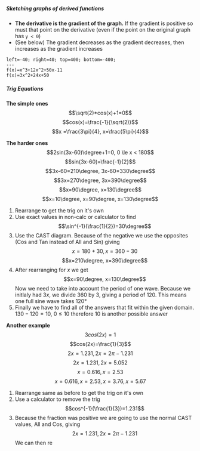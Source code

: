 ##### Sketching graphs of derived functions
* **The derivative is the gradient of the graph.** If the gradient is positive so must that point on the derivative (even if the point on the original graph has `y < 0`)
* (See below) The gradient decreases as the gradient decreases, then increases as the gradient increases
```desmos-graph
left=-40; right=40; top=400; bottom=-400;
---
f(x)=x^3+12x^2+50x-11
f(x)=3x^2+24x+50
```

##### Trig Equations
**The simple ones**
$$\sqrt(2)*cos(x)+1=0$$
$$cos(x)=\frac{-1}{\sqrt(2)}$$
$$x =\frac{3\pi}{4}, x=\frac{5\pi}{4}$$

**The harder ones**
$$2sin(3x-60)\degree+1=0, 0 \le x < 180$$
$$sin(3x-60)=\frac{-1}{2}$$
$$3x-60=210\degree, 3x-60=330\degree$$
$$3x=270\degree, 3x=390\degree$$
$$x=90\degree, x=130\degree$$
$$x=10\degree, x=90\degree, x=130\degree$$

1. Rearrange to get the trig on it's own
2. Use exact values in non-calc or calculator to find $$\sin^{-1}(\frac{1}{2})=30\degree$$
3. Use the CAST diagram. Because of the negative we use the opposites (Cos and Tan instead of All and Sin) giving $$x=180+30, x=360-30$$ $$x=210\degree, x=390\degree$$
4. After rearranging for $x$ we get $$x=90\degree, x=130\degree$$ Now we need to take into account the period of one wave. Because we initlaly had $3x$, we divide 360 by 3, giving a period of 120. This means one full sine wave takes 120°
5. Finally we have to find all of the answers that fit within the given domain. $130-120=10$, $0 \le 10$ therefore 10 is another possible answer

**Another example**
$$3cos(2x)=1$$
$$cos(2x)=\frac{1}{3}$$
$$2x=1.231, 2x=2\pi-1.231$$
$$2x=1.231, 2x=5.052$$
$$x=0.616, x=2.53$$
$$x=0.616, x=2.53, x=3.76, x=5.67$$

1. Rearrange same as before to get the trig on it's own
2. Use a calculator to remove the trig $$cos^{-1}(\frac{1}{3})=1.231$$
3. Because the fraction was positive we are going to use the normal CAST values, All and Cos, giving $$2x=1.231, 2x=2\pi-1.231$$ We can then re